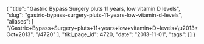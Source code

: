 {
    "title": "Gastric Bypass Surgery pluts 11 years, low vitamin D levels",
    "slug": "gastric-bypass-surgery-pluts-11-years-low-vitamin-d-levels",
    "aliases": [
        "/Gastric+Bypass+Surgery+pluts+11+years+low+vitamin+D+levels+\u2013+Oct+2013",
        "/4720"
    ],
    "tiki_page_id": 4720,
    "date": "2013-11-01",
    "tags": []
}
